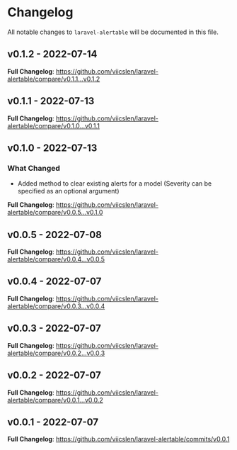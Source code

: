 # Changelog

All notable changes to `laravel-alertable` will be documented in this file.

## v0.1.2 - 2022-07-14

**Full Changelog**: https://github.com/viicslen/laravel-alertable/compare/v0.1.1...v0.1.2

## v0.1.1 - 2022-07-13

**Full Changelog**: https://github.com/viicslen/laravel-alertable/compare/v0.1.0...v0.1.1

## v0.1.0 - 2022-07-13

### What Changed

- Added method to clear existing alerts for a model (Severity can be specified as an optional argument)

**Full Changelog**: https://github.com/viicslen/laravel-alertable/compare/v0.0.5...v0.1.0

## v0.0.5 - 2022-07-08

**Full Changelog**: https://github.com/viicslen/laravel-alertable/compare/v0.0.4...v0.0.5

## v0.0.4 - 2022-07-07

**Full Changelog**: https://github.com/viicslen/laravel-alertable/compare/v0.0.3...v0.0.4

## v0.0.3 - 2022-07-07

**Full Changelog**: https://github.com/viicslen/laravel-alertable/compare/v0.0.2...v0.0.3

## v0.0.2 - 2022-07-07

**Full Changelog**: https://github.com/viicslen/laravel-alertable/compare/v0.0.1...v0.0.2

## v0.0.1 - 2022-07-07

**Full Changelog**: https://github.com/viicslen/laravel-alertable/commits/v0.0.1

